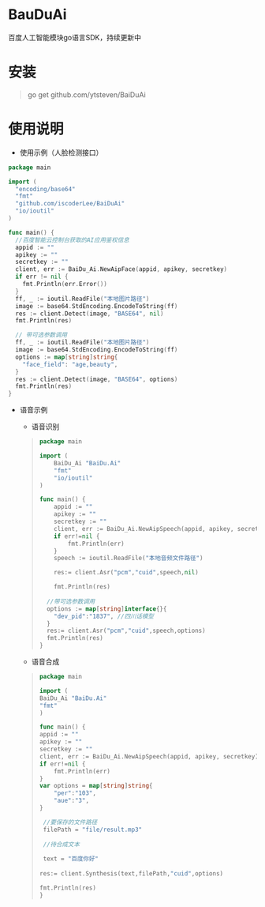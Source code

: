 # BauDuAi

百度人工智能模块go语言SDK，持续更新中

# 安装

> go get github.com/ytsteven/BaiDuAi

# 使用说明

- 使用示例（人脸检测接口）

```go
package main

import (
  "encoding/base64"
  "fmt"
  "github.com/iscoderLee/BaiDuAi"
  "io/ioutil"
)

func main() {
  //百度智能云控制台获取的AI应用鉴权信息
  appid := ""
  apikey := ""
  secretkey := ""
  client, err := BaiDu_Ai.NewAipFace(appid, apikey, secretkey)
  if err != nil {
    fmt.Println(err.Error())
  }
  ff, _ := ioutil.ReadFile("本地图片路径")
  image := base64.StdEncoding.EncodeToString(ff)
  res := client.Detect(image, "BASE64", nil)
  fmt.Println(res)

  // 带可选参数调用
  ff, _ := ioutil.ReadFile("本地图片路径")
  image := base64.StdEncoding.EncodeToString(ff)
  options := map[string]string{
    "face_field": "age,beauty",
  }
  res := client.Detect(image, "BASE64", options)
  fmt.Println(res)
}
```

- 语音示例

  - 语音识别

  > ```go
  > package main
  > 
  > import (
  > 	BaiDu_Ai "BaiDu.Ai"
  > 	"fmt"
  > 	"io/ioutil"
  > )
  > 
  > func main() {
  > 	appid := ""
  > 	apikey := ""
  > 	secretkey := ""
  > 	client, err := BaiDu_Ai.NewAipSpeech(appid, apikey, secretkey)
  > 	if err!=nil {
  > 		fmt.Println(err)
  > 	}
  > 	speech := ioutil.ReadFile("本地音频文件路径")
  > 
  > 	res:= client.Asr("pcm","cuid",speech,nil)
  > 
  > 	fmt.Println(res)
  >   
  >   //带可选参数调用
  >   options := map[string]interface{}{
  >     "dev_pid":"1837", //四川话模型
  >   }
  >   res:= client.Asr("pcm","cuid",speech,options)
  >   fmt.Println(res)
  > }
  > 
  > ```

  - 语音合成

  >
  >
  >```go
  >package main
  >
  >import (
  >	BaiDu_Ai "BaiDu.Ai"
  >	"fmt"
  >)
  >
  >func main() {
  >	appid := ""
  >	apikey := ""
  >	secretkey := ""
  >	client, err := BaiDu_Ai.NewAipSpeech(appid, apikey, secretkey)
  >	if err!=nil {
  >		fmt.Println(err)
  >	}
  >	var options = map[string]string{
  >		"per":"103",
  >		"aue":"3",
  >	}
  >	
  >  //要保存的文件路径
  >  filePath = "file/result.mp3"
  >  
  >  //待合成文本
  >  
  >  text = "百度你好"
  >  
  >	res:= client.Synthesis(text,filePath,"cuid",options)
  >
  >	fmt.Println(res)
  >}
  >```

>
>
